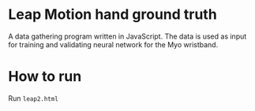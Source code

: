 # Leap Motion hand ground truth 
A data gathering program written in JavaScript. The data is used as input for training and validating neural network for the Myo wristband.

# How to run
Run `leap2.html`
